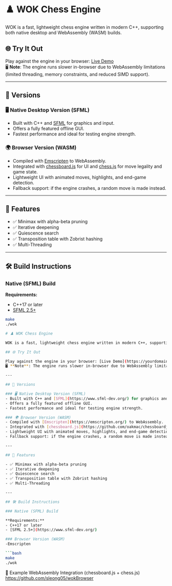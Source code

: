 # ♟️ WOK Chess Engine

WOK is a fast, lightweight chess engine written in modern C++, supporting both native desktop and WebAssembly (WASM) builds.

## 🌐 Try It Out

Play against the engine in your browser: [Live Demo](https://yourdomain.com)  
🖥️ **Note**: The engine runs slower in-browser due to WebAssembly limitations (limited threading, memory constraints, and reduced SIMD support).

---

## 🧩 Versions

### 🖥️ Native Desktop Version (SFML)
- Built with C++ and [SFML](https://www.sfml-dev.org/) for graphics and input.
- Offers a fully featured offline GUI.
- Fastest performance and ideal for testing engine strength.

### 🌍 Browser Version (WASM)
- Compiled with [Emscripten](https://emscripten.org/) to WebAssembly.
- Integrated with [chessboard.js](https://github.com/oakmac/chessboardjs) for UI and [chess.js](https://github.com/jhlywa/chess.js) for move legality and game state.
- Lightweight UI with animated moves, highlights, and end-game detection.
- Fallback support: if the engine crashes, a random move is made instead.

---

## 🚀 Features

- ✅ Minimax with alpha-beta pruning
- ✅ Iterative deepening
- ✅ Quiescence search
- ✅ Transposition table with Zobrist hashing
- ✅ Multi-Threading

---

## 🛠️ Build Instructions

### Native (SFML) Build

**Requirements:**
- C++17 or later
- [SFML 2.5+](https://www.sfml-dev.org/)

```bash
make
./wok

# ♟️ WOK Chess Engine

WOK is a fast, lightweight chess engine written in modern C++, supporting both native desktop and WebAssembly (WASM) builds.

## 🌐 Try It Out

Play against the engine in your browser: [Live Demo](https://yourdomain.com)  
🖥️ **Note**: The engine runs slower in-browser due to WebAssembly limitations (limited threading, memory constraints, and reduced SIMD support).

---

## 🧩 Versions

### 🖥️ Native Desktop Version (SFML)
- Built with C++ and [SFML](https://www.sfml-dev.org/) for graphics and input.
- Offers a fully featured offline GUI.
- Fastest performance and ideal for testing engine strength.

### 🌍 Browser Version (WASM)
- Compiled with [Emscripten](https://emscripten.org/) to WebAssembly.
- Integrated with [chessboard.js](https://github.com/oakmac/chessboardjs) for UI and [chess.js](https://github.com/jhlywa/chess.js) for move legality and game state.
- Lightweight UI with animated moves, highlights, and end-game detection.
- Fallback support: if the engine crashes, a random move is made instead.

---

## 🚀 Features

- ✅ Minimax with alpha-beta pruning
- ✅ Iterative deepening
- ✅ Quiescence search
- ✅ Transposition table with Zobrist hashing
- ✅ Multi-Threading

---

## 🛠️ Build Instructions

### Native (SFML) Build

**Requirements:**
- C++17 or later
- [SFML 2.5+](https://www.sfml-dev.org/)

### Browser Version (WASM)
-Emscripten

```bash
make
./wok
```
📁 Example WebAssembly Integration (chessboard.js + chess.js)
https://github.com/sleong05/wokBrowser
